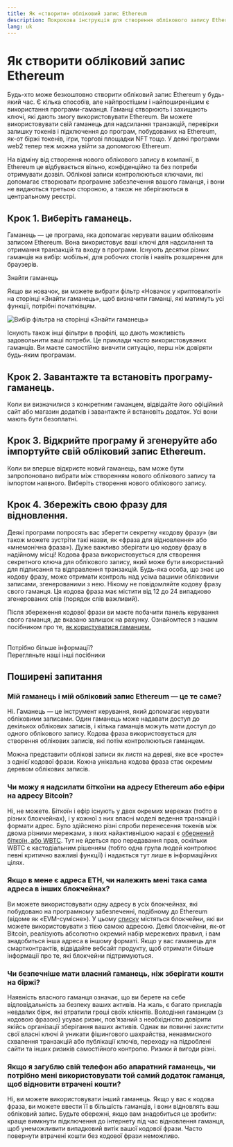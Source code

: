 ```yaml
---
title: Як «створити» обліковий запис Ethereum
description: Покрокова інструкція для створення облікового запису Ethereum за допомогою гаманця.
lang: uk
---
```


# Як створити обліковий запис Ethereum

Будь-хто може безкоштовно створити обліковий запис Ethereum у будь-який час. Є кілька способів, але найпростішим і найпоширенішим є використання програми-гаманця. Гаманці створюють і захищають ключі, які дають змогу використовувати Ethereum. Ви можете використовувати свій гаманець для надсилання транзакцій, перевірки залишку токенів і підключення до програм, побудованих на Ethereum, як-от біржі токенів, ігри, торгові площадки NFT тощо. У деякі програми web2 тепер теж можна увійти за допомогою Ethereum.

На відміну від створення нового облікового запису в компанії, в Ethereum це відбувається вільно, конфіденційно та без потреби отримувати дозвіл. Облікові записи контролюються ключами, які допомагає створювати програмне забезпечення вашого гаманця, і вони не видаються третьою стороною, а також не зберігаються в центральному реєстрі.

## Крок 1. Виберіть гаманець.

Гаманець — це програма, яка допомагає керувати вашим обліковим записом Ethereum. Вона використовує ваші ключі для надсилання та отримання транзакцій та входу в програми. Існують десятки різних гаманців на вибір: мобільні, для робочих столів і навіть розширення для браузерів.

<ButtonLink href="/wallets/find-wallet/">
  Знайти гаманець
</ButtonLink>

Якщо ви новачок, ви можете вибрати фільтр «Новачок у криптовалюті» на сторінці «Знайти гаманець», щоб визначити гаманці, які матимуть усі функції, потрібні початківцям.

![Вибір фільтра на сторінці «Знайти гаманець»](./wallet-box.png)

Існують також інші фільтри в профілі, що дають можливість задовольнити ваші потреби. Це приклади часто використовуваних гаманців. Ви маєте самостійно вивчити ситуацію, перш ніж довіряти будь-яким програмам.

## Крок 2. Завантажте та встановіть програму-гаманець.

Коли ви визначилися з конкретним гаманцем, відвідайте його офіційний сайт або магазин додатків і завантажте й встановіть додаток. Усі вони мають бути безоплатні.

## Крок 3. Відкрийте програму й згенеруйте або імпортуйте свій обліковий запис Ethereum.

Коли ви вперше відкриєте новий гаманець, вам може бути запропоновано вибрати між створенням нового облікового запису та імпортом наявного. Виберіть створення нового облікового запису.

## Крок 4. Збережіть свою фразу для відновлення.

Деякі програми попросять вас зберегти секретну «кодову фразу» (ви також можете зустріти такі назви, як «фраза для відновлення» або «мнемонічна фраза»). Дуже важливо зберігати цю кодову фразу в надійному місці! Кодова фраза використовується для створення секретного ключа для облікового запису, який може бути використаний для підписання та відправлення транзакцій. Будь-яка особа, що знає цю кодову фразу, може отримати контроль над усіма вашими обліковими записами, згенерованими з нею. Нікому не повідомляйте кодову фразу свого гаманця. Ця кодова фраза має містити від 12 до 24 випадково згенерованих слів (порядок слів важливий).

Після збереження кодової фрази ви маєте побачити панель керування свого гаманця, де вказано залишок на рахунку. Ознайомтеся з нашим посібником про те, [як користуватися гаманцем.](/guides/how-to-use-a-wallet)

 <br />

<Alert className="justify-between">
  <AlertEmoji text=":eyes:" />
  <div>Потрібно більше інформації?</div>
  <ButtonLink href="/guides/">
    Перегляньте наші інші посібники
  </ButtonLink>
</Alert>

## Поширені запитання

### Мій гаманець і мій обліковий запис Ethereum — це те саме?

Ні. Гаманець — це інструмент керування, який допомагає керувати обліковими записами. Один гаманець може надавати доступ до декількох облікових записів, і кілька гаманців можуть мати доступ до одного облікового запису. Кодова фраза використовується для створення облікових записів, які потім контролюються гаманцем.

Можна представити облікові записи як листя на дереві, яке все «росте» з однієї кодової фрази. Кожна унікальна кодова фраза стає окремим деревом облікових записів.

### Чи можу я надсилати біткоїни на адресу Ethereum або ефіри на адресу Bitcoin?

Ні, не можете. Біткоїн і ефір існують у двох окремих мережах (тобто в різних блокчейнах), і у кожної з них власні моделі ведення транзакцій і формати адрес. Було здійснено різні спроби перенесення токенів між двома різними мережами, з яких найактивнішою наразі є [обернений біткоїн, або WBTC](https://www.bitcoin.com/get-started/what-is-wbtc/). Тут не йдеться про передавання прав, оскільки WBTC є кастодіальним рішенням (тобто одна група людей контролює певні критично важливі функції) і надається тут лише в інформаційних цілях.

### Якщо в мене є адреса ETH, чи належить мені така сама адреса в інших блокчейнах?

Ви можете використовувати одну адресу в усіх блокчейнах, які побудовано на програмному забезпеченні, подібному до Ethereum (відоме як «EVM-сумісне»). У цьому [списку](https://chainlist.org/) містяться блокчейни, які ви можете використовувати з тією самою адресою. Деякі блокчейни, як-от Bitcoin, реалізують абсолютно окремий набір мережевих правил, і вам знадобиться інша адреса в іншому форматі. Якщо у вас гаманець для смартконтрактів, відвідайте вебсайт продукту, щоб отримати більше інформації про те, які блокчейни підтримуються.

### Чи безпечніше мати власний гаманець, ніж зберігати кошти на біржі?

Наявність власного гаманця означає, що ви берете на себе відповідальність за безпеку ваших активів. На жаль, є багато прикладів невдалих бірж, які втратили гроші своїх клієнтів. Володіння гаманцем (з кодовою фразою) усуває ризик, пов’язаний з необхідністю довірити якійсь організації зберігання ваших активів. Однак ви повинні захистити свої власні ключі й уникати фішингового шахрайства, ненавмисного схвалення транзакцій або публікації ключів, переходу на підроблені сайти та інших ризиків самостійного контролю. Ризики й вигоди різні.

### Якщо я загублю свій телефон або апаратний гаманець, чи потрібно мені використовувати той самий додаток гаманця, щоб відновити втрачені кошти?

Ні, ви можете використовувати інший гаманець. Якщо у вас є кодова фраза, ви можете ввести її в більшість гаманців, і вони відновлять ваш обліковий запис. Будьте обережні, якщо вам знадобиться це зробити: краще вимкнути підключення до інтернету під час відновлення гаманця, щоб унеможливити випадковий витік вашої кодової фрази. Часто повернути втрачені кошти без кодової фрази неможливо.
